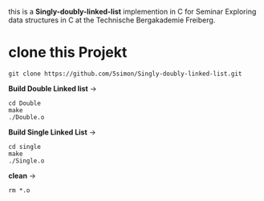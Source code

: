 this is a **Singly-doubly-linked-list** implemention in C for Seminar Exploring data structures in C at the Technische Bergakademie Freiberg.

**clone this Projekt**
=====================
```
git clone https://github.com/5simon/Singly-doubly-linked-list.git
```
**Build Double Linked list** ->
```
cd Double
make 
./Double.o
```
**Build Single Linked List** ->
```
cd single
make
./Single.o
```
**clean** ->
```
rm *.o
```
